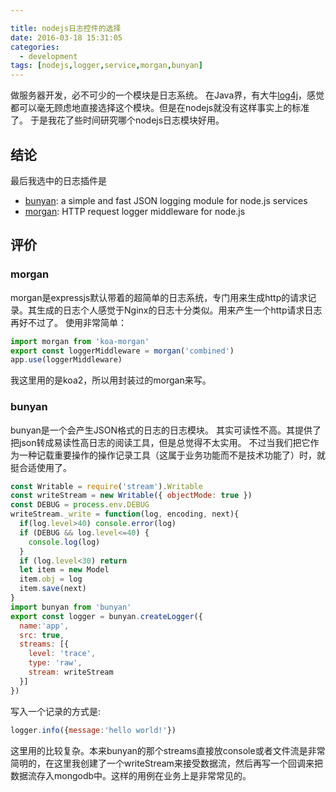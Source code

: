 ```yaml
---

title: nodejs日志控件的选择
date: 2016-03-18 15:31:05
categories: 
  - development
tags: [nodejs,logger,service,morgan,bunyan]
---
```


做服务器开发，必不可少的一个模块是日志系统。
在Java界，有大牛[log4j](https://zh.wikipedia.org/wiki/Log4j)，感觉都可以毫无顾虑地直接选择这个模块。但是在nodejs就没有这样事实上的标准了。
于是我花了些时间研究哪个nodejs日志模块好用。

<!-- more -->

## 结论

最后我选中的日志插件是
- [bunyan](https://github.com/trentm/node-bunyan): a simple and fast JSON logging module for node.js services
- [morgan](https://github.com/expressjs/morgan): HTTP request logger middleware for node.js

## 评价

### morgan
morgan是expressjs默认带着的超简单的日志系统，专门用来生成http的请求记录。其生成的日志个人感觉于Nginx的日志十分类似。用来产生一个http请求日志再好不过了。
使用非常简单：

```js
import morgan from 'koa-morgan'
export const loggerMiddleware = morgan('combined')
app.use(loggerMiddleware)
```

我这里用的是koa2，所以用封装过的morgan来写。

### bunyan
bunyan是一个会产生JSON格式的日志的日志模块。
其实可读性不高。其提供了把json转成易读性高日志的阅读工具，但是总觉得不太实用。
不过当我们把它作为一种记载重要操作的操作记录工具（这属于业务功能而不是技术功能了）时，就挺合适使用了。

```js
const Writable = require('stream').Writable
const writeStream = new Writable({ objectMode: true })
const DEBUG = process.env.DEBUG
writeStream._write = function(log, encoding, next){
  if(log.level>40) console.error(log)
  if (DEBUG && log.level<=40) {
    console.log(log)
  }
  if (log.level<30) return
  let item = new Model
  item.obj = log
  item.save(next)
}
import bunyan from 'bunyan'
export const logger = bunyan.createLogger({
  name:'app',
  src: true,
  streams: [{
    level: 'trace',
    type: 'raw',
    stream: writeStream
  }]
})
```

写入一个记录的方式是:
```js
logger.info({message:'hello world!'})
```

这里用的比较复杂。本来bunyan的那个streams直接放console或者文件流是非常简明的，在这里我创建了一个writeStream来接受数据流，然后再写一个回调来把数据流存入mongodb中。这样的用例在业务上是非常常见的。
